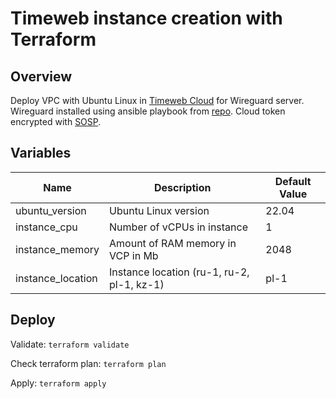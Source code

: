 # Timeweb instance creation with Terraform

## Overview

Deploy VPC with Ubuntu Linux in [Timeweb Cloud](https://timeweb.cloud/) for Wireguard server. Wireguard installed using ansible playbook from [repo](https://github.com/Randsw/oci-wireguard). Cloud token encrypted with [SOSP](https://github.com/mozilla/sops).

## Variables

| Name              | Description                               | Default Value|
|-------------------|-------------------------------------------|--------------|
| ubuntu_version    | Ubuntu Linux version                      | 22.04        |
| instance_cpu      | Number of vCPUs in instance               | 1            |
| instance_memory   | Amount of RAM memory in VCP in Mb         | 2048         |
| instance_location | Instance location (ru-1, ru-2, pl-1, kz-1)| pl-1         |

## Deploy

Validate: `terraform validate`

Check terraform plan: `terraform plan`

Apply: `terraform apply`
